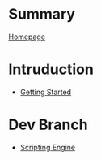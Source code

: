 # Summary

[Homepage](./homepage.md)

# Intruduction
- [Getting Started](./getting_started.md)

# Dev Branch

- [Scripting Engine](./DevBranch/scripting_engine.md)